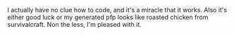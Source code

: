 I actually have no clue how to code, and it's a miracle that it works.
Also it's either good luck or my generated pfp looks like roasted chicken from survivalcraft. Non the less, I'm pleased with it.
